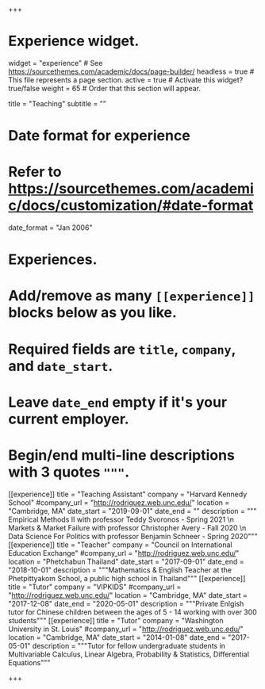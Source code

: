 +++
# Experience widget.
widget = "experience"  # See https://sourcethemes.com/academic/docs/page-builder/
headless = true  # This file represents a page section.
active = true  # Activate this widget? true/false
weight = 65  # Order that this section will appear.

title = "Teaching"
subtitle = ""

# Date format for experience
#   Refer to https://sourcethemes.com/academic/docs/customization/#date-format
date_format = "Jan 2006"

# Experiences.
#   Add/remove as many `[[experience]]` blocks below as you like.
#   Required fields are `title`, `company`, and `date_start`.
#   Leave `date_end` empty if it's your current employer.
#   Begin/end multi-line descriptions with 3 quotes `"""`.
[[experience]]
  title = "Teaching Assistant"
  company = "Harvard Kennedy School"
  #company_url = "http://rodriguez.web.unc.edu/"
  location = "Cambridge, MA"
  date_start = "2019-09-01"
  date_end = ""
  description = """ Empirical Methods II with professor Teddy Svoronos - Spring 2021 \n Markets & Market Failure with professor Christopher Avery - Fall 2020 \n Data Science For Politics with professor Benjamin Schneer - Spring 2020"""
[[experience]]
  title = "Teacher"
  company = "Council on International Education Exchange"
  #company_url = "http://rodriguez.web.unc.edu/"
  location = "Phetchabun Thailand"
  date_start = "2017-09-01"
  date_end = "2018-10-01"
  description = """Mathematics & English Teacher at the Phetpittyakom School, a public high school in Thailand"""
[[experience]]
  title = "Tutor"
  company = "VIPKIDS"
  #company_url = "http://rodriguez.web.unc.edu/"
  location = "Cambridge, MA"
  date_start = "2017-12-08"
  date_end = "2020-05-01"
  description = """Private Enlgish tutor for Chinese children between the ages of 5 - 14 working with over 300 students"""
[[experience]]
  title = "Tutor"
  company = "Washington University in St. Louis"
  #company_url = "http://rodriguez.web.unc.edu/"
  location = "Cambridge, MA"
  date_start = "2014-01-08"
  date_end = "2017-05-01"
  description = """Tutor for fellow undergraduate students in Multivariable Calculus, Linear Algebra, Probability & Statistics, Differential Equations"""

+++

